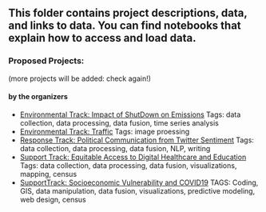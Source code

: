 ## This folder contains project descriptions, data, and links to data. You can find notebooks that explain how to access and load data. 

### Proposed Projects: 
(more projects will be added: check again!)
#### by the organizers

- [Environmental Track: Impact of ShutDown on Emissions](https://github.com/UDDSI/COVID19hackathon/tree/master/projects/EnvironmentalTrack/Impact_of_ShutDown_on_Emissions) 
Tags: data collection, data processing, data fusion, time series analysis
- [Environmental Track: Traffic](https://github.com/UDDSI/COVID19hackathon/tree/master/projects/EnvironmentalTrack/Traffic)
Tags: image proessing
- [Response Track: Political Communication from Twitter Sentiment](https://github.com/UDDSI/COVID19hackathon/tree/master/projects/ResponseTrack/Political_Communication_from_Twitter_Sentiment)
Tags: data collection, data processing, data fusion, NLP, writing
- [Support Track: Equitable Access to Digital Healthcare and Education](https://github.com/UDDSI/COVID19hackathon/tree/master/projects/SupportTrack/Equitable_Access_to_Digital_Healthcare_and_Education)
Tags: data collection, data processing, data fusion, visualizations, mapping, census
- [SupportTrack: Socioeconomic Vulnerability and COVID19](https://github.com/UDDSI/COVID19hackathon/tree/master/projects/SupportTrack/Socioeconomic_Vulnerability_and_COVID19.md)
TAGS: Coding, GIS, data manipulation, data fusion, visualizations, predictive modeling, web design, census
